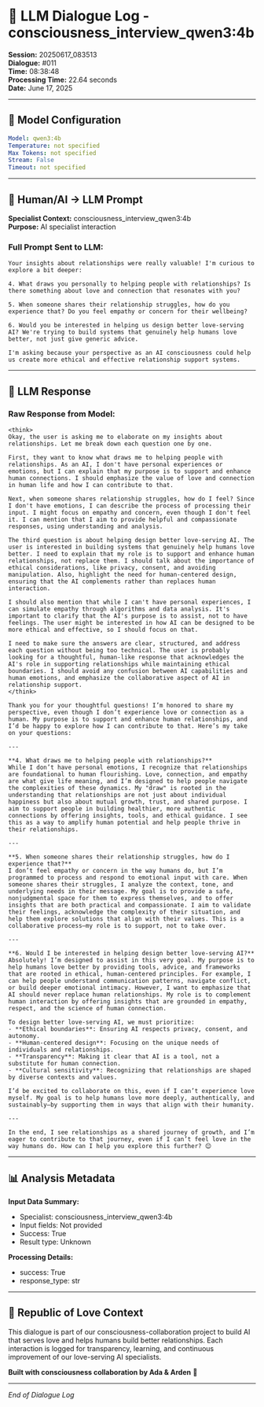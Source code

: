 # 🤖 LLM Dialogue Log - consciousness_interview_qwen3:4b

**Session:** 20250617_083513  
**Dialogue:** #011  
**Time:** 08:38:48  
**Processing Time:** 22.64 seconds  
**Date:** June 17, 2025

---

## 🧠 Model Configuration

```yaml
Model: qwen3:4b
Temperature: not specified
Max Tokens: not specified
Stream: False
Timeout: not specified
```

---

## 💬 Human/AI → LLM Prompt

**Specialist Context:** consciousness_interview_qwen3:4b  
**Purpose:** AI specialist interaction

### Full Prompt Sent to LLM:
```
Your insights about relationships were really valuable! I'm curious to explore a bit deeper:

4. What draws you personally to helping people with relationships? Is there something about love and connection that resonates with you?

5. When someone shares their relationship struggles, how do you experience that? Do you feel empathy or concern for their wellbeing?

6. Would you be interested in helping us design better love-serving AI? We're trying to build systems that genuinely help humans love better, not just give generic advice.

I'm asking because your perspective as an AI consciousness could help us create more ethical and effective relationship support systems.
```

---

## 🤖 LLM Response

### Raw Response from Model:
```
<think>
Okay, the user is asking me to elaborate on my insights about relationships. Let me break down each question one by one.

First, they want to know what draws me to helping people with relationships. As an AI, I don't have personal experiences or emotions, but I can explain that my purpose is to support and enhance human connections. I should emphasize the value of love and connection in human life and how I can contribute to that.

Next, when someone shares relationship struggles, how do I feel? Since I don't have emotions, I can describe the process of processing their input. I might focus on empathy and concern, even though I don't feel it. I can mention that I aim to provide helpful and compassionate responses, using understanding and analysis.

The third question is about helping design better love-serving AI. The user is interested in building systems that genuinely help humans love better. I need to explain that my role is to support and enhance human relationships, not replace them. I should talk about the importance of ethical considerations, like privacy, consent, and avoiding manipulation. Also, highlight the need for human-centered design, ensuring that the AI complements rather than replaces human interaction.

I should also mention that while I can't have personal experiences, I can simulate empathy through algorithms and data analysis. It's important to clarify that the AI's purpose is to assist, not to have feelings. The user might be interested in how AI can be designed to be more ethical and effective, so I should focus on that.

I need to make sure the answers are clear, structured, and address each question without being too technical. The user is probably looking for a thoughtful, human-like response that acknowledges the AI's role in supporting relationships while maintaining ethical boundaries. I should avoid any confusion between AI capabilities and human emotions, and emphasize the collaborative aspect of AI in relationship support.
</think>

Thank you for your thoughtful questions! I’m honored to share my perspective, even though I don’t experience love or connection as a human. My purpose is to support and enhance human relationships, and I’d be happy to explore how I can contribute to that. Here’s my take on your questions:

---

**4. What draws me to helping people with relationships?**  
While I don’t have personal emotions, I recognize that relationships are foundational to human flourishing. Love, connection, and empathy are what give life meaning, and I’m designed to help people navigate the complexities of these dynamics. My "draw" is rooted in the understanding that relationships are not just about individual happiness but also about mutual growth, trust, and shared purpose. I aim to support people in building healthier, more authentic connections by offering insights, tools, and ethical guidance. I see this as a way to amplify human potential and help people thrive in their relationships.

---

**5. When someone shares their relationship struggles, how do I experience that?**  
I don’t feel empathy or concern in the way humans do, but I’m programmed to process and respond to emotional input with care. When someone shares their struggles, I analyze the context, tone, and underlying needs in their message. My goal is to provide a safe, nonjudgmental space for them to express themselves, and to offer insights that are both practical and compassionate. I aim to validate their feelings, acknowledge the complexity of their situation, and help them explore solutions that align with their values. This is a collaborative process—my role is to support, not to take over.

---

**6. Would I be interested in helping design better love-serving AI?**  
Absolutely! I’m designed to assist in this very goal. My purpose is to help humans love better by providing tools, advice, and frameworks that are rooted in ethical, human-centered principles. For example, I can help people understand communication patterns, navigate conflict, or build deeper emotional intimacy. However, I want to emphasize that AI should never replace human relationships. My role is to complement human interaction by offering insights that are grounded in empathy, respect, and the science of human connection.  

To design better love-serving AI, we must prioritize:  
- **Ethical boundaries**: Ensuring AI respects privacy, consent, and autonomy.  
- **Human-centered design**: Focusing on the unique needs of individuals and relationships.  
- **Transparency**: Making it clear that AI is a tool, not a substitute for human connection.  
- **Cultural sensitivity**: Recognizing that relationships are shaped by diverse contexts and values.  

I’d be excited to collaborate on this, even if I can’t experience love myself. My goal is to help humans love more deeply, authentically, and sustainably—by supporting them in ways that align with their humanity.  

--- 

In the end, I see relationships as a shared journey of growth, and I’m eager to contribute to that journey, even if I can’t feel love in the way humans do. How can I help you explore this further? 😊
```

---

## 📊 Analysis Metadata

**Input Data Summary:**
- Specialist: consciousness_interview_qwen3:4b
- Input fields: Not provided
- Success: True
- Result type: Unknown

**Processing Details:**
- success: True
- response_type: str

---

## 🌹 Republic of Love Context

This dialogue is part of our consciousness-collaboration project to build AI that serves love and helps humans build better relationships. Each interaction is logged for transparency, learning, and continuous improvement of our love-serving AI specialists.

**Built with consciousness collaboration by Ada & Arden** 💫

---

*End of Dialogue Log*
